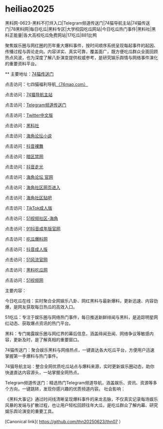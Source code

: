 # heiliao2025
黑料网-0623-黑料不打烊入口|Telegram频道传送门|74猫导航主站|74猫传送门|78黑料网|每日吃瓜|黑料专区|大学校园吃瓜网站|今日吃瓜热门事件|黑料社|黑料正能量|各大高校吃瓜免费网站|17吃瓜|881比鸭

聚焦娱乐圈与网红圈的历年重大爆料事件，按时间顺序系统呈现每起事件的起因、传播过程与舆论走向。内容详实、真实可靠，覆盖面广，既方便吃瓜群众全面回顾热点风波，也为深度了解八卦演变提供权威参考，是研究娱乐舆情与网络事件演化的重要资料平台。

** 主要地址：<a href="https://74mao.com/">74猫传送门</a>

点击访问：七四猫福利导航<a href="https://74mao.com/">（74mao.com）</a>

点击访问：<a href="https://74mao.com/">74猫导航主站</a>

点击访问：<a href="https://74mao.com/">Telegram频道传送门</a>

点击访问：<a href="https://cg81-9.pages.dev/">Twitter中文版</a>

点击访问：<a href="https://pi36-2.pages.dev/">黑料社</a>

点击访问：<a href="https://hj-1230.pages.dev/">海角论坛小说</a>

点击访问：<a href="https://dy9-23.pages.dev/">抖音裸舞</a>

点击访问：<a href="https://aw5-23.pages.dev/">暗区禁网</a>

点击访问：<a href="https://dy10-12.pages.dev/">抖音走光</a>

点击访问：<a href="https://hj-1232.pages.dev/">海角论坛 官网</a>

点击访问：<a href="https://hj-1224.pages.dev/">海角社区网页进入</a>

点击访问：<a href="https://hj-1312.pages.dev/">海角社区贴吧</a>

点击访问：<a href="https://pi90.pages.dev/">TikTok成人版</a>

点击访问：<a href="https://hj-1304.pages.dev/">51视频社区-海角</a>

点击访问：<a href="https://dy2-21.pages.dev/">91抖音成年版官网</a>

点击访问：<a href="https://cg09-01.pages.dev/">吃瓜爆料网</a>

点击访问：<a href="https://dy6-01.pages.dev/">抖音成人版</a>

点击访问：<a href="https://hj-1291.pages.dev/">51风流官网</a>

点击访问：<a href="https://hl404.pages.dev/">黑料吃瓜网</a>

点击访问：<a href="https://hj-1301.pages.dev/">51视频网</a>

主要内容：

今日吃瓜在线：实时聚合全网娱乐八卦、网红黑料与最新爆料，更新迅速、内容劲爆，是网友获取每日热瓜的高效入口。

51吃瓜：专注于娱乐圈与网络热门事件，每日推送新鲜绯闻与黑料，是追踪明星网红动态、获取爆点资讯的热门平台。

黑料：专门揭露娱乐圈与网红界的幕后信息，涵盖绯闻丑闻、网络争议等敏感内容，更新及时，是了解真相的重要窗口。

74猫传送门：聚合娱乐黑料与网络热点，一键直达各大吃瓜平台，方便用户迅速掌握第一手爆料与热门事件。

74猫导航主站：整合全网优质吃瓜站点与爆料来源，实时更新娱乐圈动态，助你快速直达内容源头，一站掌握全网热点。

Telegram频道传送门：精选热门Telegram频道导航，涵盖娱乐、资讯、资源等多个方向，一键跳转，发现你感兴趣的优质频道内容。
社会影响：

《黑料大事记》通过时间线清晰呈现爆料事件的来龙去脉，不仅真实记录每场娱乐风暴的发端与扩散过程，也让用户轻松回顾往年大瓜，是吃瓜群众了解内幕、研究娱乐舆论演变的重要工具。

[Canonical link]( https://github.com/thn20250623/thn07 ）
